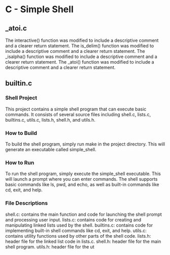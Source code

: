 # C - Simple Shell

## _atoi.c

The interactive() function was modified to include a descriptive comment and a clearer return statement.
The is_delim() function was modified to include a descriptive comment and a clearer return statement.
The _isalpha() function was modified to include a descriptive comment and a clearer return statement.
The _atoi() function was modified to include a descriptive comment and a clearer return statement.


## builtin.c

### Shell Project
This project contains a simple shell program that can execute basic commands. It consists of several source files including shell.c, lists.c, builtins.c, utils.c, lists.h, shell.h, and utils.h.

### How to Build
To build the shell program, simply run make in the project directory. This will generate an executable called simple_shell.

### How to Run
To run the shell program, simply execute the simple_shell executable. This will launch a prompt where you can enter commands. The shell supports basic commands like ls, pwd, and echo, as well as built-in commands like cd, exit, and help.

### File Descriptions
shell.c: contains the main function and code for launching the shell prompt and processing user input.
lists.c: contains code for creating and manipulating linked lists used by the shell.
builtins.c: contains code for implementing built-in shell commands like cd, exit, and help.
utils.c: contains utility functions used by other parts of the shell code.
lists.h: header file for the linked list code in lists.c.
shell.h: header file for the main shell program.
utils.h: header file for the ut

